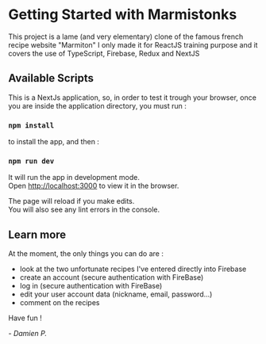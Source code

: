 # Getting Started with Marmistonks

This project is a lame (and very elementary) clone of the famous french recipe website "Marmiton"
I only made it for ReactJS training purpose and it covers the use of TypeScript, Firebase, Redux and NextJS

## Available Scripts


This is a NextJs application, so, in order to test it trough your browser, once you are inside the application directory, you must run :

### `npm install`


to install the app, and then :


### `npm run dev`



It will run the app in development mode.\
Open [http://localhost:3000](http://localhost:3000) to view it in the browser.

The page will reload if you make edits.\
You will also see any lint errors in the console.


## Learn more

At the moment, the only things you can do are :

- look at the two unfortunate recipes I've entered directly into Firebase
- create an account (secure authentication with FireBase)
- log in (secure authentication with FireBase)
- edit your user account data (nickname, email, password...)
- comment on the recipes 

Have fun !

*- Damien P.*

